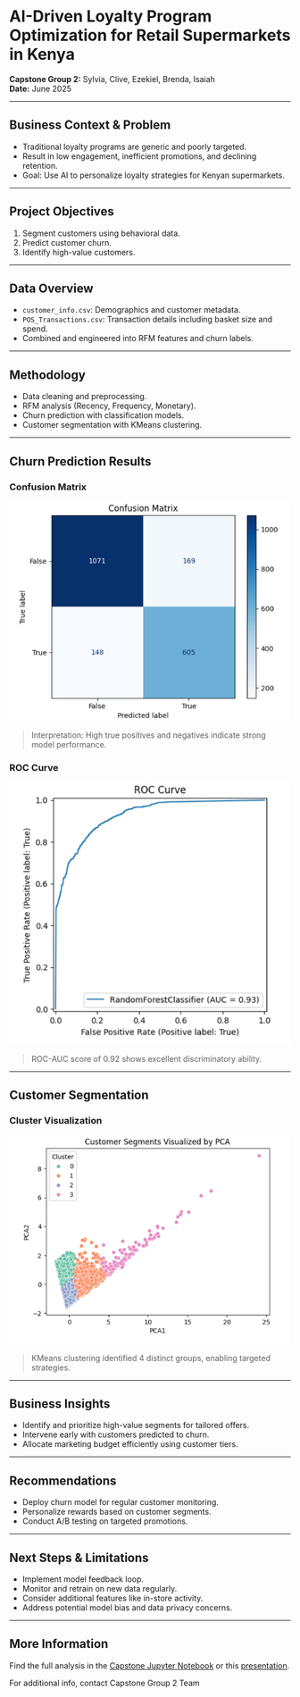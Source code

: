 # AI-Driven Loyalty Program Optimization for Retail Supermarkets in Kenya

**Capstone Group 2:** Sylvia, Clive, Ezekiel, Brenda, Isaiah  
**Date:** June 2025

---

## Business Context & Problem

- Traditional loyalty programs are generic and poorly targeted.
- Result in low engagement, inefficient promotions, and declining retention.
- Goal: Use AI to personalize loyalty strategies for Kenyan supermarkets.

---

## Project Objectives

1. Segment customers using behavioral data.
2. Predict customer churn.
3. Identify high-value customers.

---

## Data Overview

- `customer_info.csv`: Demographics and customer metadata.
- `POS_Transactions.csv`: Transaction details including basket size and spend.
- Combined and engineered into RFM features and churn labels.

---

## Methodology

- Data cleaning and preprocessing.
- RFM analysis (Recency, Frequency, Monetary).
- Churn prediction with classification models.
- Customer segmentation with KMeans clustering.

---

## Churn Prediction Results

### Confusion Matrix
![Confusion Matrix](confusion_matrix.png)

> Interpretation: High true positives and negatives indicate strong model performance.

### ROC Curve
![ROC Curve](roc_curve.png)

> ROC-AUC score of 0.92 shows excellent discriminatory ability.

---

## Customer Segmentation

### Cluster Visualization
![Customer Segments](customer_segments.png)

> KMeans clustering identified 4 distinct groups, enabling targeted strategies.

---

## Business Insights

- Identify and prioritize high-value segments for tailored offers.
- Intervene early with customers predicted to churn.
- Allocate marketing budget efficiently using customer tiers.

---

## Recommendations

- Deploy churn model for regular customer monitoring.
- Personalize rewards based on customer segments.
- Conduct A/B testing on targeted promotions.

---

## Next Steps & Limitations

- Implement model feedback loop.
- Monitor and retrain on new data regularly.
- Consider additional features like in-store activity.
- Address potential model bias and data privacy concerns.

---

## More Information
Find the full analysis in the [Capstone Jupyter Notebook](./Group_2_Phase_5_Project_Capstone.ipynb) or this [presentation](./presentation.pdf).

For additional info, contact Capstone Group 2 Team
